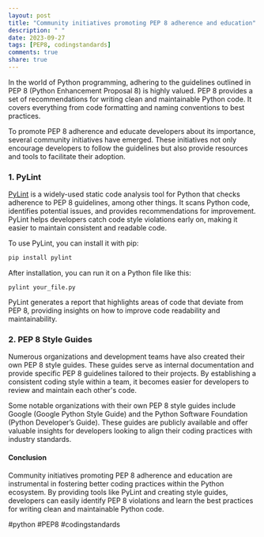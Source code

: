 ```yaml
---
layout: post
title: "Community initiatives promoting PEP 8 adherence and education"
description: " "
date: 2023-09-27
tags: [PEP8, codingstandards]
comments: true
share: true
---
```


In the world of Python programming, adhering to the guidelines outlined in PEP 8 (Python Enhancement Proposal 8) is highly valued. PEP 8 provides a set of recommendations for writing clean and maintainable Python code. It covers everything from code formatting and naming conventions to best practices.

To promote PEP 8 adherence and educate developers about its importance, several community initiatives have emerged. These initiatives not only encourage developers to follow the guidelines but also provide resources and tools to facilitate their adoption.

### 1. PyLint

[PyLint](https://www.pylint.org/) is a widely-used static code analysis tool for Python that checks adherence to PEP 8 guidelines, among other things. It scans Python code, identifies potential issues, and provides recommendations for improvement. PyLint helps developers catch code style violations early on, making it easier to maintain consistent and readable code.

To use PyLint, you can install it with pip:

```python
pip install pylint
```

After installation, you can run it on a Python file like this:

```
pylint your_file.py
```

PyLint generates a report that highlights areas of code that deviate from PEP 8, providing insights on how to improve code readability and maintainability.

### 2. PEP 8 Style Guides

Numerous organizations and development teams have also created their own PEP 8 style guides. These guides serve as internal documentation and provide specific PEP 8 guidelines tailored to their projects. By establishing a consistent coding style within a team, it becomes easier for developers to review and maintain each other's code.

Some notable organizations with their own PEP 8 style guides include Google (Google Python Style Guide) and the Python Software Foundation (Python Developer’s Guide). These guides are publicly available and offer valuable insights for developers looking to align their coding practices with industry standards.

#### Conclusion

Community initiatives promoting PEP 8 adherence and education are instrumental in fostering better coding practices within the Python ecosystem. By providing tools like PyLint and creating style guides, developers can easily identify PEP 8 violations and learn the best practices for writing clean and maintainable Python code.

#python #PEP8 #codingstandards